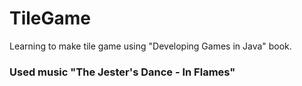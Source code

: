 # TileGame
Learning to make tile game using "Developing Games in Java" book.  
### Used music "The Jester's Dance - In Flames"
